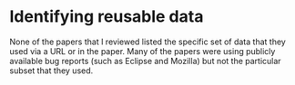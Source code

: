 # Identifying reusable data
None of the papers that I reviewed listed the specific set of data that they used via a URL or in the paper. Many of the papers were using publicly available bug reports (such as Eclipse and Mozilla) but not the particular subset that they used.
